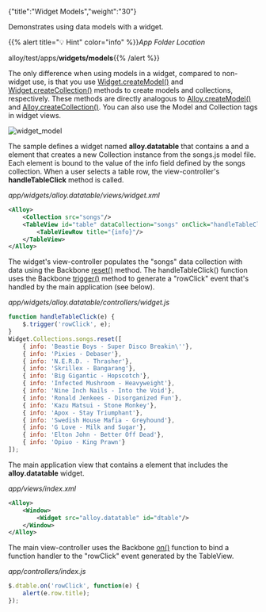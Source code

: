 {"title":"Widget Models","weight":"30"}

Demonstrates using data models with a widget.

{{% alert title="💡 Hint" color="info" %}}*App Folder Location*

alloy/test/apps/**widgets/models**{{% /alert %}}

The only difference when using models in a widget, compared to non-widget use, is that you use [Widget.createModel()](#!/api/Alloy.Widget-method-createModel) and [Widget.createCollection()](#!/api/Alloy.Widget-method-createCollection) methods to create models and collections, respectively. These methods are directly analogous to [Alloy.createModel()](#!/api/Alloy-method-createModel) and [Alloy.createCollection()](#!/api/Alloy-method-createCollection). You can also use the Model and Collection tags in widget views.

![widget_model](/Images/appc/download/attachments/41845787/widget_model.png)

The sample defines a widget named **alloy.datatable** that contains a <TableView/> and a <Collection/> element that creates a new Collection instance from the songs.js model file. Each <TableViewRow/> element is bound to the value of the info field defined by the songs collection. When a user selects a table row, the view-controller's **handleTableClick** method is called.

*app/widgets/alloy.datatable/views/widget.xml*

```xml
<Alloy>
    <Collection src="songs"/>
    <TableView id="table" dataCollection="songs" onClick="handleTableClick">
        <TableViewRow title="{info}"/>
    </TableView>
</Alloy>
```

The widget's view-controller populates the "songs" data collection with data using the Backbone [reset()](http://docs.appcelerator.com/backbone/0.9.2/#Collection-reset) method. The handleTableClick() function uses the Backbone [trigger()](http://docs.appcelerator.com/backbone/0.9.2/#Events-trigger) method to generate a "rowClick" event that's handled by the main application (see below).

*app/widgets/alloy.datatable/controllers/widget.js*

```javascript
function handleTableClick(e) {
    $.trigger('rowClick', e);
}
Widget.Collections.songs.reset([
    { info: 'Beastie Boys - Super Disco Breakin\''},
    { info: 'Pixies - Debaser'},
    { info: 'N.E.R.D. - Thrasher'},
    { info: 'Skrillex - Bangarang'},
    { info: 'Big Gigantic - Hopscotch'},
    { info: 'Infected Mushroom - Heavyweight'},
    { info: 'Nine Inch Nails - Into the Void'},
    { info: 'Ronald Jenkees - Disorganized Fun'},
    { info: 'Kazu Matsui - Stone Monkey'},
    { info: 'Apox - Stay Triumphant'},
    { info: 'Swedish House Mafia - Greyhound'},
    { info: 'G Love - Milk and Sugar'},
    { info: 'Elton John - Better Off Dead'},
    { info: 'Opiuo - King Prawn'}
]);
```

The main application view that contains a <Widget/> element that includes the **alloy.datatable** widget.

*app/views/index.xml*

```xml
<Alloy>
    <Window>
        <Widget src="alloy.datatable" id="dtable"/>
    </Window>
</Alloy>
```

The main view-controller uses the Backbone [on()](http://docs.appcelerator.com/backbone/0.9.2/#Events-on) function to bind a function handler to the "rowClick" event generated by the TableView.

*app/controllers/index.js*

```javascript
$.dtable.on('rowClick', function(e) {
    alert(e.row.title);
});
```
